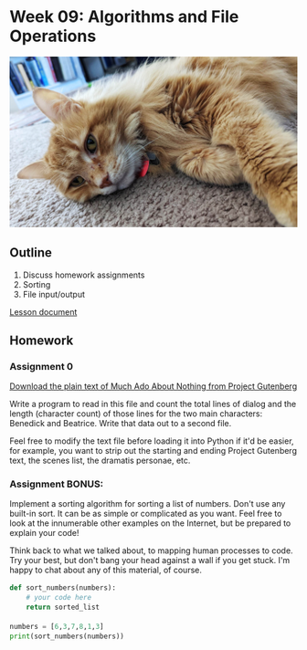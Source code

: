 # Week 09: Algorithms and File Operations

![Hazel header](./assets/eva.jpg)

## Outline
1. Discuss homework assignments
2. Sorting
3. File input/output

[Lesson document](./lesson.md)

## Homework

### Assignment 0

[Download the plain text of Much Ado About Nothing from Project Gutenberg](http://www.gutenberg.org/ebooks/1519)

Write a program to read in this file and count the total lines of dialog and the length (character count) of those lines for the two main characters: Benedick and Beatrice. Write that data out to a second file.

Feel free to modify the text file before loading it into Python if it'd be easier, for example, you want to strip out the starting and ending Project Gutenberg text, the scenes list, the dramatis personae, etc.


### Assignment BONUS:

Implement a sorting algorithm for sorting a list of numbers. Don't use any built-in sort. It can be as simple or complicated as you want. Feel free to look at the innumerable other examples on the Internet, but be prepared to explain your code!

Think back to what we talked about, to mapping human processes to code. Try your best, but don't bang your head against a wall if you get stuck. I'm happy to chat about any of this material, of course.

```python
def sort_numbers(numbers):
    # your code here
    return sorted_list

numbers = [6,3,7,8,1,3]
print(sort_numbers(numbers))
```
